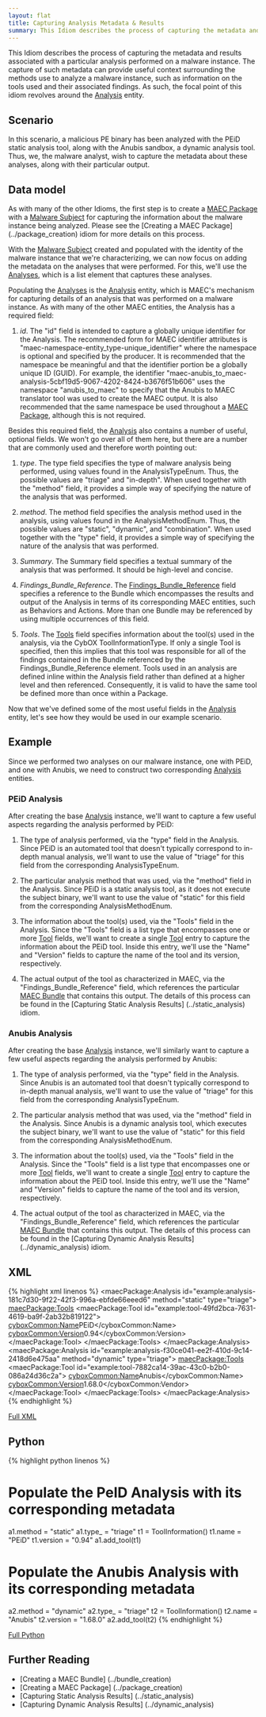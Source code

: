 ```yaml
---
layout: flat
title: Capturing Analysis Metadata & Results
summary: This Idiom describes the process of capturing the metadata and results associated with a particular analysis performed on a malware instance. 
---
```


This Idiom describes the process of capturing the metadata and results associated with a particular analysis performed on a malware instance.  The capture of such metadata can provide useful context surrounding the methods use to analyze a malware instance, such as information on the tools used and their associated findings. As such, the focal point of this idiom revolves around the [Analysis](/data-model/{{site.current_version}}/maecPackage/AnalysisType) entity.

## Scenario

In this scenario, a malicious PE binary has been analyzed with the PEiD static analysis tool, along with the Anubis sandbox, a dynamic analysis tool. Thus, we, the malware analyst, wish to capture the metadata about these analyses, along with their particular output. 

## Data model
As with many of the other Idioms, the first step is to create a [MAEC Package](/data-model/{{site.current_version}}/maecPackage/PackageType) with a [Malware Subject](/data-model/{{site.current_version}}/maecPackage/MalwareSubjectType) for capturing the information about the malware instance being analyzed. Please see the [Creating a MAEC Package] (../package_creation) idiom for more details on this process.

With the [Malware Subject](/data-model/{{site.current_version}}/maecPackage/MalwareSubjectType) created and populated with the identity of the malware instance that we're characterizing, we can now focus on adding the metadata on the analyses that were performed. For this, we'll use the [Analyses](/data-model/{{site.current_version}}/maecPackage/AnalysisListType), which is a list element that captures these analyses. 

Populating the [Analyses](/data-model/{{site.current_version}}/maecPackage/AnalysisListType) is the [Analysis](/data-model/{{site.current_version}}/maecPackage/AnalysisType) entity, which is MAEC's mechanism for capturing details of an analysis that was performed on a malware instance. As with many of the other MAEC entities, the Analysis has a required field:

1.  *id*. The "id" field is intended to capture a globally unique identifier for the Analysis. The recommended form for MAEC identifier attributes is "maec-namespace-entity_type-unique_identifier" where the namespace is optional and specified by the producer.  It is recommended that the namespace be meaningful and that the identifier portion be a globally unique ID (GUID).  For example, the identifier "maec-anubis_to_maec-analysis-5cbf19d5-9067-4202-8424-b3676f51b606" uses the namespace "anubis_to_maec" to specify that the Anubis to MAEC translator tool  was used to create the MAEC output.  It is also recommended that the same namespace be used throughout a [MAEC Package](/data-model/{{site.current_version}}/maecPackage/PackageType), although this is not required. 

Besides this required field, the [Analysis](/data-model/{{site.current_version}}/maecPackage/AnalysisType) also contains a number of useful, optional fields. We won't go over all of them here, but there are a number that are commonly used and therefore worth pointing out:

1.	*type*. The type field specifies the type of malware analysis being performed, using values found in the AnalysisTypeEnum. Thus, the possible values are "triage" and "in-depth". When used together with the "method" field, it provides a simple way of specifying the nature of the analysis that was performed.

2.	*method*. The method field specifies the analysis method used in the analysis, using values found in the AnalysisMethodEnum. Thus, the possible values are "static", "dynamic", and "combination". When used together with the "type" field, it provides a simple way of specifying the nature of the analysis that was performed.

3.	*Summary*. The Summary field specifies a textual summary of the analysis that was performed. It should be high-level and concise. 

4.	*Findings_Bundle_Reference*. The [Findings_Bundle_Reference](/data-model/{{site.current_version}}/maecBundle/BundleReferenceType) field specifies a reference to the Bundle which encompasses the results and output of the Analysis in terms of its corresponding MAEC entities, such as Behaviors and Actions. More than one Bundle may be referenced by using multiple occurrences of this field.

5.	*Tools*. The [Tools](/data-model/{{site.current_version}}/maecPackage/ToolListType) field specifies information about the tool(s) used in the analysis, via the CybOX ToolInformationType. If only a single Tool is specified, then this implies that this tool was responsible for all of the findings contained in the Bundle referenced by the Findings_Bundle_Reference element. Tools used in an analysis are defined inline within the Analysis field rather than defined at a higher level and then referenced.  Consequently, it is valid to have the same tool be defined more than once within a Package.

Now that we've defined some of the most useful fields in the [Analysis](/data-model/{{site.current_version}}/maecPackage/AnalysisType) entity, let's see how they would be used in our example scenario.

## Example
Since we performed two analyses on our malware instance, one with PEiD, and one with Anubis, we need to construct two corresponding [Analysis](/data-model/{{site.current_version}}/maecPackage/AnalysisType) entities. 

### PEiD Analysis

After creating the base [Analysis](/data-model/{{site.current_version}}/maecPackage/AnalysisType) instance, we'll want to capture a few useful aspects regarding the analysis performed by PEiD: 

1.	The type of analysis performed, via the "type" field in the Analysis. Since PEiD is an automated tool that doesn't typically correspond to in-depth manual analysis, we'll want to use the value of "triage" for this field from the corresponding AnalysisTypeEnum.

2.	The particular analysis method that was used, via the "method" field in the Analysis. Since PEiD is a static analysis tool, as it does not execute the subject binary, we'll want to use the value of "static" for this field from the corresponding AnalysisMethodEnum.

3.	The information about the tool(s) used, via the "Tools" field in the Analysis. Since the "Tools" field is a list type that encompasses one or more [Tool](/data-model/{{site.current_version}}/cyboxCommon/ToolInformationType) fields, we'll want to create a single [Tool](/data-model/{{site.current_version}}/cyboxCommon/ToolInformationType) entry to capture the information about the PEiD tool. Inside this entry, we'll use the "Name" and "Version" fields to capture the name of the tool and its version, respectively.

4.	The actual output of the tool as characterized in MAEC, via the "Findings_Bundle_Reference" field, which references the particular [MAEC Bundle](/data-model/{{site.current_version}}/maecBundle/BundleType) that contains this output. The details of this process can be found in the [Capturing Static Analysis Results] (../static_analysis) idiom.

### Anubis Analysis

After creating the base [Analysis](/data-model/{{site.current_version}}/maecPackage/AnalysisType) instance, we'll similarly want to capture a few useful aspects regarding the analysis performed by Anubis: 

1.	The type of analysis performed, via the "type" field in the Analysis. Since Anubis is an automated tool that doesn't typically correspond to in-depth manual analysis, we'll want to use the value of "triage" for this field from the corresponding AnalysisTypeEnum.

2.	The particular analysis method that was used, via the "method" field in the Analysis. Since Anubis is a dynamic analysis tool, which executes the subject binary, we'll want to use the value of "static" for this field from the corresponding AnalysisMethodEnum.

3.	The information about the tool(s) used, via the "Tools" field in the Analysis. Since the "Tools" field is a list type that encompasses one or more [Tool](/data-model/{{site.current_version}}/cyboxCommon/ToolInformationType) fields, we'll want to create a single [Tool](/data-model/{{site.current_version}}/cyboxCommon/ToolInformationType) entry to capture the information about the PEiD tool. Inside this entry, we'll use the "Name" and "Version" fields to capture the name of the tool and its version, respectively.

4.	The actual output of the tool as characterized in MAEC, via the "Findings_Bundle_Reference" field, which references the particular [MAEC Bundle](/data-model/{{site.current_version}}/maecBundle/BundleType) that contains this output. The details of this process can be found in the [Capturing Dynamic Analysis Results] (../dynamic_analysis) idiom.

## XML

{% highlight xml linenos %}
<maecPackage:Analysis id="example:analysis-181c7d30-9f22-42f3-996a-ebfde66eeed6" method="static" type="triage">
	<maecPackage:Tools>
		<maecPackage:Tool id="example:tool-49fd2bca-7631-4619-ba9f-2ab32b819122">
			<cyboxCommon:Name>PEiD</cyboxCommon:Name>
			<cyboxCommon:Version>0.94</cyboxCommon:Version>
		</maecPackage:Tool>
	</maecPackage:Tools>
</maecPackage:Analysis>
<maecPackage:Analysis id="example:analysis-f30ce041-ee2f-410d-9c14-2418d6e475aa" method="dynamic" type="triage">
	<maecPackage:Tools>
		<maecPackage:Tool id="example:tool-7882ca14-39ac-43c0-b2b0-086a24d36c2a">
			<cyboxCommon:Name>Anubis</cyboxCommon:Name>
			<cyboxCommon:Version>1.68.0</cyboxCommon:Vendor>
		</maecPackage:Tool>
	</maecPackage:Tools>
</maecPackage:Analysis>
{% endhighlight %}

[Full XML](maec_analysis_metadata.xml)
## Python

{% highlight python linenos %}
# Populate the PeID Analysis with its corresponding metadata
a1.method = "static"
a1.type_ = "triage"
t1 = ToolInformation()
t1.name = "PEiD"
t1.version = "0.94"
a1.add_tool(t1)

# Populate the Anubis Analysis with its corresponding metadata
a2.method = "dynamic"
a2.type_ = "triage"
t2 = ToolInformation()
t2.name = "Anubis"
t2.version = "1.68.0"
a2.add_tool(t2)
{% endhighlight %}

[Full Python](maec_analysis_metadata.py)

## Further Reading
* [Creating a MAEC Bundle] (../bundle_creation)
* [Creating a MAEC Package] (../package_creation)
* [Capturing Static Analysis Results] (../static_analysis)
* [Capturing Dynamic Analysis Results] (../dynamic_analysis)

